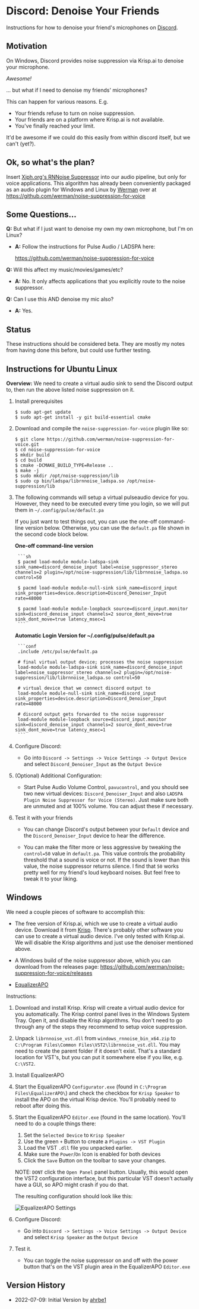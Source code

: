 # Discord: Denoise Your Friends
Instructions for how to denoise your friend's microphones on [Discord](https://discord.com).

## Motivation
On Windows, Discord provides noise suppression via Krisp.ai to denoise your microphone.

*Awesome!*

... but what if I need to denoise my friends' microphones?

This can happen for various reasons. E.g.
* Your friends refuse to turn on noise suppression.
* Your friends are on a platform where Krisp.ai is not available.
* You've finally reached your limit.

It'd be awesome if we could do this easily from within discord itself,
but we can't (yet?).

## Ok, so what's the plan?

Insert [Xiph.org's RNNoise Suppressor](https://github.com/xiph/rnnoise)
into our audio pipeline, but only for voice applications. This algorithm
has already been conveniently packaged as an audio plugin for Windows
and Linux by [Werman](https://github.com/werman) over at
https://github.com/werman/noise-suppression-for-voice


## Some Questions...

**Q:** But what if I just want to denoise my own my own microphone, but I'm on Linux?

- **A:** Follow the instructions for Pulse Audio / LADSPA here:

    https://github.com/werman/noise-suppression-for-voice

**Q:** Will this affect my music/movies/games/etc?

- **A:** No. It only affects applications that you explicitly route
  to the noise suppressor.

**Q:** Can I use this AND denoise my mic also?

- **A:** Yes.

## Status

These instructions should be considered beta. They are mostly my notes
from having done this before, but could use further testing.

## Instructions for Ubuntu Linux

**Overview:** We need to create a virtual audio sink to send the Discord
output to, then run the above listed noise suppression on it.

1. Install prerequisites

    ```
    $ sudo apt-get update
    $ sudo apt-get install -y git build-essential cmake
    ```

2. Download and compile the `noise-suppression-for-voice` plugin like so:

    ```
    $ git clone https://github.com/werman/noise-suppression-for-voice.git
    $ cd noise-suppression-for-voice
    $ mkdir build
    $ cd build
    $ cmake -DCMAKE_BUILD_TYPE=Release ..
    $ make -j
    $ sudo mkdir /opt/noise-suppression/lib
    $ sudo cp bin/ladspa/librnnoise_ladspa.so /opt/noise-suppression/lib
    ```

3. The following commands will setup a virtual pulseaudio device for you.
   However, they need to be executed every time you login, so we will put
   them in `~/.config/pulse/default.pa`

    If you just want to test things out, you can use the one-off command-line
    version below. Otherwise, you can use the `default.pa` file shown in the
    second code block below.

    **One-off command-line version**

        ```sh
        $ pacmd load-module module-ladspa-sink sink_name=discord_denoise_input label=noise_suppressor_stereo channels=2 plugin=/opt/noise-suppression/lib/librnnoise_ladspa.so control=50

        $ pacmd load-module module-null-sink sink_name=discord_input sink_properties=device.description=Discord_Denoiser_Input rate=48000

        $ pacmd load-module module-loopback source=discord_input.monitor sink=discord_denoise_input channels=2 source_dont_move=true sink_dont_move=true latency_msec=1
        ```

    **Automatic Login Version for ~/.config/pulse/default.pa**

        ```conf
        .include /etc/pulse/default.pa

        # final virtual output device; processes the noise suppression
        load-module module-ladspa-sink sink_name=discord_denoise_input label=noise_suppressor_stereo channels=2 plugin=/opt/noise-suppression/lib/librnnoise_ladspa.so control=50

        # virtual device that we connect discord output to
        load-module module-null-sink sink_name=discord_input sink_properties=device.description=Discord_Denoiser_Input rate=48000

        # discord output gets forwarded to the noise suppressor
        load-module module-loopback source=discord_input.monitor sink=discord_denoise_input channels=2 source_dont_move=true sink_dont_move=true latency_msec=1
        ```

4. Configure Discord:

    * Go into `Discord -> Settings -> Voice Settings -> Output Device`
      and select `Discord_Denoiser_Input` as the `Output Device`

5. (Optional) Additional Configuration:

    * Start Pulse Audio Volume Control, `pavucontrol`, and you should see
      two new virtual devices: `Discord_Denoiser_Input` and also
      `LADSPA Plugin Noise Suppressor for Voice (Stereo)`. Just make sure
      both are unmuted and at 100% volume. You can adjust these if necessary.

6. Test it with your friends

    * You can change Discord's output between your `Default` device and
      the `Discord_Denoiser_Input` device to hear the difference.

    * You can make the filter more or less aggressive by tweaking the
    `control=50` value in `default.pa`. This value controls the probability
    threshold that a sound is voice or not. If the sound is lower than this
    value, the noise suppressor returns silence. I find that `50` works
    pretty well for my friend's loud keyboard noises. But feel free to tweak
    it to your liking.


## Windows

We need a couple pieces of software to accomplish this:

* The free version of Krisp.ai, which we use to create a virtual audio device.
  Download it from [Krisp](https://krisp.ai). There's probably other software
  you can use to create a virtual audio device. I've only tested with Krisp.ai.
  We will disable the Krisp algorithms and just use the denoiser mentioned
  above.

* A Windows build of the noise suppressor above, which you can download from
  the releases page: https://github.com/werman/noise-suppression-for-voice/releases

* [EqualizerAPO](https://sourceforge.net/projects/equalizerapo/files/)

Instructions:

1. Download and install Krisp. Krisp will create a virtual audio device for
   you automatically. The Krisp control panel lives in the Windows System Tray.
   Open it, and disable the Krisp algorithms. You don't need to go through
   any of the steps they recommend to setup voice suppression.

2. Unpack `librnnoise_vst.dll` from `windows_rnnoise_bin_x64.zip` to
   `C:\Program Files\Common Files\VST2\librnnoise_vst.dll`. You may need to
   create the parent folder if it doesn't exist. That's a standard location for
   VST's, but you can put it somewhere else if you like, e.g. `C:\VST2`.

3. Install EqualizerAPO

3. Start the EqualizerAPO `Configurator.exe` (found in
   `C:\Program Files\EqualizerAPO\`) and check the checkbox for `Krisp Speaker`
   to install the APO on the virtual Krisp device. You'll probably need to
   reboot after doing this.

4. Start the EqualizerAPO `Editor.exe` (found in the same location). You'll
   need to do a couple things there:

   1. Set the `Selected Device` to `Krisp Speaker`
   2. Use the green `+` Button to create a `Plugins -> VST Plugin`
   3. Load the VST `.dll` file you unpacked earlier.
   4. Make sure the `Power`/`On` Icon is enabled for both devices
   5. Click the `Save` Button on the toolbar to save your changes.

   NOTE: `DONT` click the `Open Panel` panel button. Usually, this would
   open the VST2 configuration interface, but this particular VST doesn't
   actually have a GUI, so APO might crash if you do that.

   The resulting configuration should look like this:

    ![EqualizerAPO Settings](EqualizerAPOSettings.png "EqualizerAPO Settings")

4. Configure Discord:

    * Go into `Discord -> Settings -> Voice Settings -> Output Device`
      and select `Krisp Speaker` as the `Output Device`

5. Test it.

    * You can toggle the noise suppressor on and off with the power button
    that's on the VST plugin area in the EqualizerAPO `Editor.exe`

## Version History

* 2022-07-09: Initial Version by [ahrbe1](https://github.com/ahrbe1)


